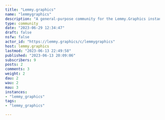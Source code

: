 ```yaml
---
title: "Lemmy.graphics" 
name: "lemmygraphics"
description: "A general-purpose community for the Lemmy.Graphics instance."
type: community
date: "2023-06-29 12:34:47"
draft: false
nsfw: false
actor_id: "https://lemmy.graphics/c/lemmygraphics"
host: lemmy.graphics
lastmod: "2023-06-13 22:49:58"
published: "2023-06-13 20:09:06"
subscribers: 9
posts: 2
comments: 3
weight: 2
dau: 2
wau: 2
mau: 3
instances:
- "lemmy_graphics"
tags: 
- "lemmy_graphics"

---
```

